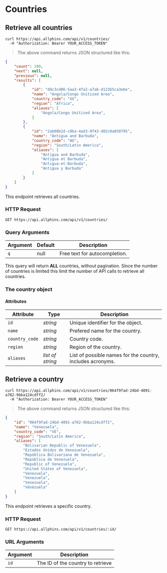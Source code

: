 # Countries

## Retrieve all countries

```shell
curl https://api.allphins.com/api/v1/countries/
  -H "Authorization: Bearer YOUR_ACCESS_TOKEN"
```

> The above command returns JSON structured like this:

```json
{
    "count": 200,
    "next": null,
    "previous": null,
    "results": [
        {
            "id": "d9c3cd06-5aa3-4fa2-a7a6-d123b5ca3e6e",
            "name": "Angola/Congo Unitized Area",
            "country_code": "XX",
            "region": "Africa",
            "aliases": [
                "Angola/Congo Unitized Area",
            ]
        },
        {
            "id": "2ab08b2d-c8ba-4ad3-9f43-d02c0a850795",
            "name": "Antigua and Barbuda",
            "country_code": "AG",
            "region": "South/Latin America",
            "aliases": [
                "Antigua and Barbuda",
                "Antigua et Barbuda",
                "Antigua-et-Barbuda",
                "Antigua y Barbuda"
            ]
        }
    ]
}
```

This endpoint retrieves all countries.

### HTTP Request

`GET https://api.allphins.com/api/v1/countries/`

### Query Arguments

Argument | Default | Description
--------- | ------- | -----------
`q` | null | Free text for autocompletion.

<aside class="notice">
This query will return <b>ALL</b> countries, without pagination. Since the number of countries is limited this limit the number of API calls to retrieve all countries. 
</aside>

### The country object

#### Attributes

Attribute | Type | Description
--------- | ------- | -----------
`id` | *string* | Unique identifier for the object.
`name` | *string* | Prefered name for the country.
`country_code` | *string* | Country code.
`region` | *string* | Region of the country.
`aliases` | *list of string* | List of possible names for the country, includes acronyms.


## Retrieve a country

```shell
curl https://api.allphins.com/api/v1/countries/064f9fad-24bd-4091-a782-9bba124cdff2/
  -H "Authorization: Bearer YOUR_ACCESS_TOKEN"
```

> The above command returns JSON structured like this:

```json
{
    "id": "064f9fad-24bd-4091-a782-9bba124cdff2",
    "name": "Venezuela",
    "country_code": "VE",
    "region": "South/Latin America",
    "aliases": [
        "Bolivarian Republic of Venezuela",
        "Estados Unidos de Venezuela",
        "República Bolivariana de Venezuela",
        "República de Venezuela",
        "Republic of Venezuela",
        "United States of Venezuela",
        "Venezuela",
        "Venezuela",
        "Venezuela",
        "Vénézuéla"
    ]
}
```

This endpoint retrieves a specific country.

### HTTP Request

`GET https://api.allphins.com/api/v1/countries/:id/`

### URL Arguments

Argument | Description
--------- | -----------
`id` | The ID of the country to retrieve
